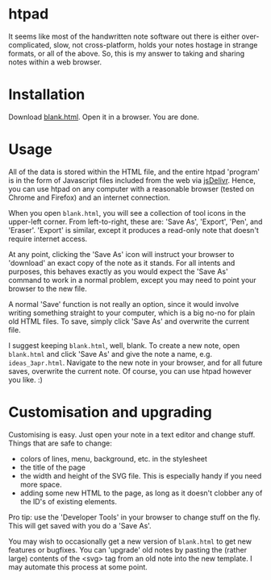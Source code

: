 # htpad

It seems like most of the handwritten note software out there is either over-complicated, slow, not cross-platform, holds your notes hostage in strange formats, or all of the above. So, this is my answer to taking and sharing notes within a web browser.

# Installation

Download [blank.html](https://raw.githubusercontent.com/akissinger/htpad/1.0/blank.html). Open it in a browser. You are done.

# Usage

All of the data is stored within the HTML file, and the entire htpad 'program' is in the form of Javascript files included from the web via [jsDelivr](https://www.jsdelivr.com). Hence, you can use htpad on any computer with a reasonable browser (tested on Chrome and Firefox) and an internet connection.

When you open `blank.html`, you will see a collection of tool icons in the upper-left corner. From left-to-right, these are: 'Save As', 'Export', 'Pen', and 'Eraser'. 'Export' is similar, except it produces a read-only note that doesn't require internet access.

At any point, clicking the 'Save As' icon will instruct your browser to 'download' an exact copy of the note as it stands. For all intents and purposes, this behaves exactly as you would expect the 'Save As' command to work in a normal problem, except you may need to point your browser to the new file.

A normal 'Save' function is not really an option, since it would involve writing something straight to your computer, which is a big no-no for plain old HTML files. To save, simply click 'Save As' and overwrite the current file.

I suggest keeping `blank.html`, well, blank. To create a new note, open `blank.html` and click 'Save As' and give the note a name, e.g. `ideas_3apr.html`. Navigate to the new note in your browser, and for all future saves, overwrite the current note. Of course, you can use htpad however you like. :)



# Customisation and upgrading

Customising is easy. Just open your note in a text editor and change stuff. Things that are safe to change:

 * colors of lines, menu, background, etc. in the stylesheet
 * the title of the page
 * the width and height of the SVG file. This is especially handy if you need more space.
 * adding some new HTML to the page, as long as it doesn't clobber any of the ID's of existing elements.

Pro tip: use the 'Developer Tools' in your browser to change stuff on the fly. This will get saved with you do a 'Save As'.

You may wish to occasionally get a new version of `blank.html` to get new features or bugfixes. You can 'upgrade' old notes by pasting the (rather large) contents of the &lt;svg&gt; tag from an old note into the new template. I may automate this process at some point.


